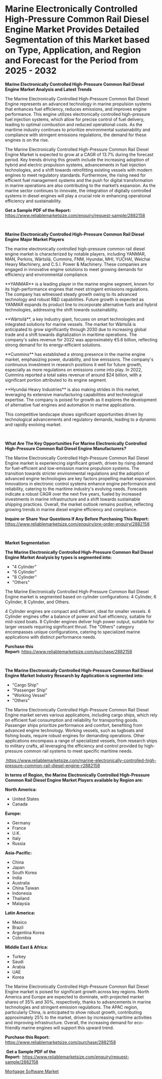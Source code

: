 <p><h1>Marine Electronically Controlled High-Pressure Common Rail Diesel Engine Market Provides Detailed Segmentation of this Market based on Type, Application, and Region and Forecast for the Period from 2025 - 2032</h1></p><p><strong>Marine Electronically Controlled High-Pressure Common Rail Diesel Engine Market Analysis and Latest Trends</strong></p>
<p><p>The Marine Electronically Controlled High-Pressure Common Rail Diesel Engine represents an advanced technology in marine propulsion systems that enhances fuel efficiency, reduces emissions, and improves engine performance. This engine utilizes electronically controlled high-pressure fuel injection systems, which allow for precise control of fuel delivery, leading to optimal combustion and reduced operational costs. As the maritime industry continues to prioritize environmental sustainability and compliance with stringent emissions regulations, the demand for these engines is on the rise.</p><p>The Marine Electronically Controlled High-Pressure Common Rail Diesel Engine Market is expected to grow at a CAGR of 13.7% during the forecast period. Key trends driving this growth include the increasing adoption of hybrid and electric propulsion systems, advancements in fuel injection technologies, and a shift towards retrofitting existing vessels with modern engines to meet regulatory standards. Furthermore, the rising need for efficient fuel management systems and the push for digital transformation in marine operations are also contributing to the market’s expansion. As the marine sector continues to innovate, the integration of digitally controlled systems in diesel engines will play a crucial role in enhancing operational efficiency and sustainability.</p></p>
<p><strong>Get a Sample PDF of the Report:&nbsp;</strong> <a href="https://www.reliablemarketsize.com/enquiry/request-sample/2882158?utm_campaign=1840&utm_medium=2&utm_source=Github&utm_content=ia&utm_term=13032025&utm_id=marine-electronically-controlled-high-pressure-common-rail-diesel-engine">https://www.reliablemarketsize.com/enquiry/request-sample/2882158</a></p>
<p>&nbsp;</p>
<p><strong>Marine Electronically Controlled High-Pressure Common Rail Diesel Engine Major Market Players</strong></p>
<p><p>The marine electronically controlled high-pressure common rail diesel engine market is characterized by notable players, including YANMAR, MAN, Perkins, Wärtsilä, Cummins, FNM, Hyundai, MHI, YUCHAI, Weichai Heavy Machinery, and C.S.I. Power & Machinery. These companies are engaged in innovative engine solutions to meet growing demands for efficiency and environmental compliance.</p><p>**YANMAR** is a leading player in the marine engine segment, known for its high-performance engines that meet stringent emissions regulations. The company has witnessed steady growth owing to its advanced technology and robust R&D capabilities. Future growth is expected as YANMAR expands its product line to incorporate alternative fuels and hybrid technologies, addressing the shift towards sustainability.</p><p>**Wärtsilä**, a key industry giant, focuses on smart technologies and integrated solutions for marine vessels. The market for Wärtsilä is anticipated to grow significantly through 2030 due to increasing global trade and a shift towards digitalization in maritime operations. The company's sales revenue for 2022 was approximately €5.6 billion, reflecting strong demand for its energy-efficient solutions.</p><p>**Cummins** has established a strong presence in the marine engine market, emphasizing power, durability, and low emissions. The company's continuous investment in research positions it well for future growth, especially as more regulations on emissions come into play. In 2022, Cummins reported a total sales revenue of around $24 billion, with a significant portion attributed to its engine segment.</p><p>**Hyundai Heavy Industries** is also making strides in this market, leveraging its extensive manufacturing capabilities and technological expertise. The company is poised for growth as it explores the development of alternative fuel engines and automation in marine applications.</p><p>This competitive landscape shows significant opportunities driven by technological advancements and regulatory demands, leading to a dynamic and rapidly evolving market.</p></p>
<p>&nbsp;</p>
<p><strong>What Are The Key Opportunities For Marine Electronically Controlled High-Pressure Common Rail Diesel Engine Manufacturers?</strong></p>
<p><p>The Marine Electronically Controlled High-Pressure Common Rail Diesel Engine market is experiencing significant growth, driven by rising demand for fuel-efficient and low-emission marine propulsion systems. The transition towards stricter environmental regulations and the adoption of advanced engine technologies are key factors propelling market expansion. Innovations in electronic control systems enhance engine performance and reliability, catering to the maritime industry's evolving needs. Forecasts indicate a robust CAGR over the next five years, fueled by increased investments in marine infrastructure and a shift towards sustainable shipping practices. Overall, the market outlook remains positive, reflecting growing trends in marine diesel engine efficiency and compliance.</p></p>
<p><strong>Inquire or Share Your Questions If Any Before Purchasing This Report:</strong> <a href="https://www.reliablemarketsize.com/enquiry/pre-order-enquiry/2882158?utm_campaign=1840&utm_medium=2&utm_source=Github&utm_content=ia&utm_term=13032025&utm_id=marine-electronically-controlled-high-pressure-common-rail-diesel-engine">https://www.reliablemarketsize.com/enquiry/pre-order-enquiry/2882158</a></p>
<p>&nbsp;</p>
<p><strong>Market Segmentation</strong></p>
<p><strong>The Marine Electronically Controlled High-Pressure Common Rail Diesel Engine Market Analysis by types is segmented into:</strong></p>
<p><ul><li>"4 Cylinder"</li><li>"6 Cylinder"</li><li>"8 Cylinder"</li><li>"Others"</li></ul></p>
<p><p>The Marine Electronically Controlled High-Pressure Common Rail Diesel Engine market is segmented based on cylinder configurations: 4 Cylinder, 6 Cylinder, 8 Cylinder, and Others. </p><p>4 Cylinder engines are compact and efficient, ideal for smaller vessels. 6 Cylinder engines offer a balance of power and fuel efficiency, suitable for mid-sized boats. 8 Cylinder engines deliver high power output, suitable for larger vessels requiring significant thrust. The "Others" category encompasses unique configurations, catering to specialized marine applications with distinct performance needs.</p></p>
<p><strong>Purchase this Report:&nbsp;</strong><a href="https://www.reliablemarketsize.com/purchase/2882158?utm_campaign=1840&utm_medium=2&utm_source=Github&utm_content=ia&utm_term=13032025&utm_id=marine-electronically-controlled-high-pressure-common-rail-diesel-engine">https://www.reliablemarketsize.com/purchase/2882158</a></p>
<p>&nbsp;</p>
<p><strong>The Marine Electronically Controlled High-Pressure Common Rail Diesel Engine Market Industry Research by Application is segmented into:</strong></p>
<p><ul><li>"Cargo Ship"</li><li>"Passenger Ship"</li><li>"Working Vessel"</li><li>"Others"</li></ul></p>
<p><p>The Marine Electronically Controlled High-Pressure Common Rail Diesel Engine market serves various applications, including cargo ships, which rely on efficient fuel consumption and reliability for transporting goods. Passenger ships prioritize performance and comfort, benefiting from advanced engine technology. Working vessels, such as tugboats and fishing boats, require robust engines for demanding operations. Other applications encompass a range of specialized vessels, from research ships to military crafts, all leveraging the efficiency and control provided by high-pressure common rail systems to meet specific maritime needs.</p></p>
<p><a href="https://www.reliablemarketsize.com/marine-electronically-controlled-high-pressure-common-rail-diesel-engine-r2882158?utm_campaign=1840&utm_medium=2&utm_source=Github&utm_content=ia&utm_term=13032025&utm_id=marine-electronically-controlled-high-pressure-common-rail-diesel-engine">&nbsp;https://www.reliablemarketsize.com/marine-electronically-controlled-high-pressure-common-rail-diesel-engine-r2882158</a></p>
<p><strong>In terms of Region, the Marine Electronically Controlled High-Pressure Common Rail Diesel Engine Market Players available by Region are:</strong></p>
<p>
    <p> <strong> North America: </strong>
        <ul>
            <li>United States</li>
            <li>Canada</li>
        </ul>
        </p> 
    <p> <strong> Europe: </strong>
        <ul>
            <li>Germany</li>
            <li>France</li>
            <li>U.K.</li>
            <li>Italy</li>
            <li>Russia</li>
        </ul>
        </p> 
    <p> <strong> Asia-Pacific: </strong>
        <ul>
            <li>China</li>
            <li>Japan</li>
            <li>South Korea</li>
            <li>India</li>
            <li>Australia</li>
            <li>China Taiwan</li>
            <li>Indonesia</li>
            <li>Thailand</li>
            <li>Malaysia</li>
        </ul>
        </p> 
    <p> <strong> Latin America: </strong>
        <ul>
            <li>Mexico</li>
            <li>Brazil</li>
            <li>Argentina Korea</li>
            <li>Colombia</li>
        </ul>
        </p> 
    <p> <strong> Middle East & Africa: </strong>
        <ul>
            <li>Turkey</li>
            <li>Saudi</li>
            <li>Arabia</li>
            <li>UAE</li>
            <li>Korea</li>
        </ul>
    </p>
    </p>
<p><p>The Marine Electronically Controlled High-Pressure Common Rail Diesel Engine market is poised for significant growth across key regions. North America and Europe are expected to dominate, with projected market shares of 35% and 30%, respectively, thanks to advancements in marine technologies and stringent emission regulations. The APAC region, particularly China, is anticipated to show robust growth, contributing approximately 25% to the market, driven by increasing maritime activities and improving infrastructure. Overall, the increasing demand for eco-friendly marine engines will support this upward trend.</p></p>
<p><strong>Purchase this Report: </strong><a href="https://www.reliablemarketsize.com/purchase/2882158?utm_campaign=1840&utm_medium=2&utm_source=Github&utm_content=ia&utm_term=13032025&utm_id=marine-electronically-controlled-high-pressure-common-rail-diesel-engine">https://www.reliablemarketsize.com/purchase/2882158</a></p>
<p>&nbsp;<strong>Get a Sample PDF of the Report:&nbsp;&nbsp;</strong><a href="https://www.reliablemarketsize.com/enquiry/request-sample/2882158?utm_campaign=1840&utm_medium=2&utm_source=Github&utm_content=ia&utm_term=13032025&utm_id=marine-electronically-controlled-high-pressure-common-rail-diesel-engine">https://www.reliablemarketsize.com/enquiry/request-sample/2882158</a></p>
<p><strong></strong></p>
<p><p><a href="https://github.com/vimar16th/Market-Research-Report-List-7/blob/main/mortgage-software-market.md?utm_campaign=1840&utm_medium=2&utm_source=Github&utm_content=ia&utm_term=13032025&utm_id=marine-electronically-controlled-high-pressure-common-rail-diesel-engine">Mortgage Software Market</a></p></p>